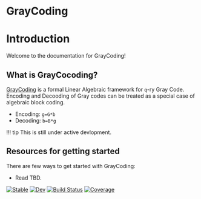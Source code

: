 # GrayCoding

# Introduction

Welcome to the documentation for GrayCoding!

## What is GrayCocoding?

[GrayCoding](https://github.com/nivupai/GrayCoding.jl) is a formal Linear Algebraic framework for ``q``-ry Gray Code.
Encoding and Decooding of Gray codes can be treated as a special case of algebraic block coding.

* Encoding: ``g=G*b ``
* Decoding: ``b=B*g ``

!!! tip
    This is still under active devlopment.

## Resources for getting started

There are few ways to get started with GrayCoding:

* Read TBD.

[![Stable](https://img.shields.io/badge/docs-stable-blue.svg)](https://nivupai.github.io/GrayCoding.jl/stable)
[![Dev](https://img.shields.io/badge/docs-dev-blue.svg)](https://nivupai.github.io/GrayCoding.jl/dev)
[![Build Status](https://github.com/nivupai/GrayCoding.jl/actions/workflows/CI.yml/badge.svg?branch=main)](https://github.com/nivupai/GrayCoding.jl/actions/workflows/CI.yml?query=branch%3Amain)
[![Coverage](https://codecov.io/gh/nivupai/GrayCoding.jl/branch/main/graph/badge.svg)](https://codecov.io/gh/nivupai/GrayCoding.jl)
